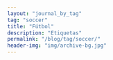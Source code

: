 ```yaml
---
layout: "journal_by_tag"
tag: "soccer"
title: "Fútbol"
description: "Etiquetas"
permalink: "/blog/tag/soccer/"
header-img: "img/archive-bg.jpg"
---
```

